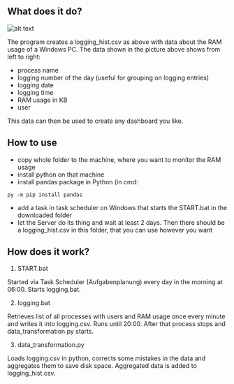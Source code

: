 ## What does it do?

![alt text](https://github.com/JaredBeluzi/Windows-RAM-Monitoring/blob/main/logging_hist%20example.png?raw=true)

The program creates a logging_hist.csv as above with data about the RAM usage of a Windows PC.
The data shown in the picture above shows from left to right:
- process name
- logging number of the day (useful for grouping on logging entries)
- logging date
- logging time
- RAM usage in KB
- user

This data can then be used to create any dashboard you like.

## How to use

- copy whole folder to the machine, where you want to monitor the RAM usage
- install python on that machine
- install pandas package in Python (in cmd:
```batch
py -m pip install pandas
```
- add a task in task scheduler on Windows that starts the START.bat in the downloaded folder
- let the Server do its thing and wait at least 2 days. Then there should be a logging_hist.csv in this folder, that you can use however you want


## How does it work?

1. START.bat

Started via Task Scheduler (Aufgabenplanung) every day in the morning at 06:00.
Starts logging.bat.

2. logging.bat

Retrieves list of all processes with users and RAM usage once every minute and writes it into logging.csv.
Runs until 20:00. After that process stops and data_transformation.py starts.

3. data_transformation.py

Loads logging.csv in python, corrects some mistakes in the data and aggregates them to save disk space.
Aggregated data is added to logging_hist.csv.
